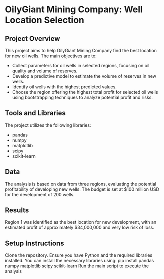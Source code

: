 # OilyGiant Mining Company: Well Location Selection
## Project Overview
This project aims to help OilyGiant Mining Company find the best location for new oil wells. The main objectives are to:

- Collect parameters for oil wells in selected regions, focusing on oil quality and volume of reserves.
- Develop a predictive model to estimate the volume of reserves in new wells.
- Identify oil wells with the highest predicted values.
- Choose the region offering the highest total profit for selected oil wells using bootstrapping techniques to analyze potential profit and risks.

## Tools and Libraries
The project utilizes the following libraries:

- pandas
- numpy
- matplotlib
- scipy
- scikit-learn

## Data
The analysis is based on data from three regions, evaluating the potential profitability of developing new wells. The budget is set at $100 million USD for the development of 200 wells.

## Results
Region 1 was identified as the best location for new development, with an estimated profit of approximately $34,000,000 and very low risk of loss.

## Setup Instructions
Clone the repository.
Ensure you have Python and the required libraries installed. You can install the necessary libraries using:
pip install pandas numpy matplotlib scipy scikit-learn
Run the main script to execute the analysis
